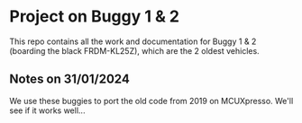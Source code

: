 # Project on Buggy 1 & 2
This repo contains all the work and documentation for Buggy 1 & 2 (boarding the black FRDM-KL25Z), which are the 2 oldest vehicles.

## Notes on 31/01/2024
We use these buggies to port the old code from 2019 on MCUXpresso.
We'll see if it works well...